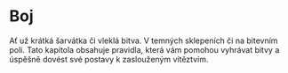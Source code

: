 # Boj

Ať už krátká šarvátka či vleklá bitva. V temných sklepeních či na
bitevním poli. Tato kapitola obsahuje pravidla, která vám pomohou
vyhrávat bitvy a úspěšně dovést své postavy k zaslouženým
vítěztvím.
